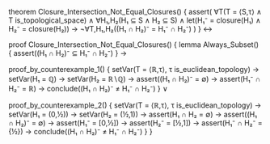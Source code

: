 theorem Closure_Intersection_Not_Equal_Closures() {
  assert(
    ∀T(T = ⟨S,τ⟩ ∧ T is_topological_space) ∧
    ∀H₁,H₂(H₁ ⊆ S ∧ H₂ ⊆ S) ∧
    let(H₁⁻ = closure(H₁) ∧ H₂⁻ = closure(H₂)) →
    ¬∀T,H₁,H₂((H₁ ∩ H₂)⁻ = H₁⁻ ∩ H₂⁻)
  )
} ↔

proof Closure_Intersection_Not_Equal_Closures() {
  lemma Always_Subset() {
    assert((H₁ ∩ H₂)⁻ ⊆ H₁⁻ ∩ H₂⁻)
  } →
  
  proof_by_counterexample_1() {
    setVar(T = ⟨ℝ,τ⟩, τ is_euclidean_topology) →
    setVar(H₁ = ℚ) →
    setVar(H₂ = ℝ∖ℚ) →
    assert((H₁ ∩ H₂)⁻ = ∅) →
    assert(H₁⁻ ∩ H₂⁻ = ℝ) →
    conclude((H₁ ∩ H₂)⁻ ≠ H₁⁻ ∩ H₂⁻)
  } ∨
  
  proof_by_counterexample_2() {
    setVar(T = ⟨ℝ,τ⟩, τ is_euclidean_topology) →
    setVar(H₁ = (0,½)) →
    setVar(H₂ = (½,1)) →
    assert(H₁ ∩ H₂ = ∅) →
    assert((H₁ ∩ H₂)⁻ = ∅) →
    assert(H₁⁻ = [0,½]) →
    assert(H₂⁻ = [½,1]) →
    assert(H₁⁻ ∩ H₂⁻ = {½}) →
    conclude((H₁ ∩ H₂)⁻ ≠ H₁⁻ ∩ H₂⁻)
  }
}